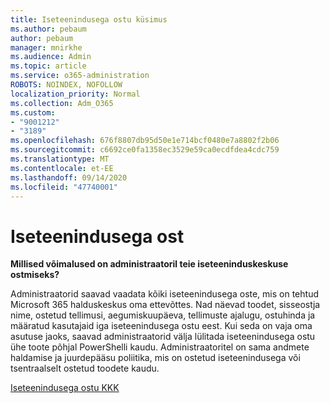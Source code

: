 ```yaml
---
title: Iseteenindusega ostu küsimus
ms.author: pebaum
author: pebaum
manager: mnirkhe
ms.audience: Admin
ms.topic: article
ms.service: o365-administration
ROBOTS: NOINDEX, NOFOLLOW
localization_priority: Normal
ms.collection: Adm_O365
ms.custom:
- "9001212"
- "3189"
ms.openlocfilehash: 676f8807db95d50e1e714bcf0480e7a8802f2b06
ms.sourcegitcommit: c6692ce0fa1358ec3529e59ca0ecdfdea4cdc759
ms.translationtype: MT
ms.contentlocale: et-EE
ms.lasthandoff: 09/14/2020
ms.locfileid: "47740001"
---
```

# <a name="self-service-purchase"></a>Iseteenindusega ost

**Millised võimalused on administraatoril teie iseteeninduskeskuse ostmiseks?**

Administraatorid saavad vaadata kõiki iseteenindusega oste, mis on tehtud Microsoft 365 halduskeskus oma ettevõttes. Nad näevad toodet, sisseostja nime, ostetud tellimusi, aegumiskuupäeva, tellimuste ajalugu, ostuhinda ja määratud kasutajaid iga iseteenindusega ostu eest.  Kui seda on vaja oma asutuse jaoks, saavad administraatorid välja lülitada iseteenindusega ostu ühe toote põhjal PowerShelli kaudu.  Administraatoritel on sama andmete haldamise ja juurdepääsu poliitika, mis on ostetud iseteenindusega või tsentraalselt ostetud toodete kaudu.

[Iseteenindusega ostu KKK](https://aka.ms/self-service-purchase-faq)

